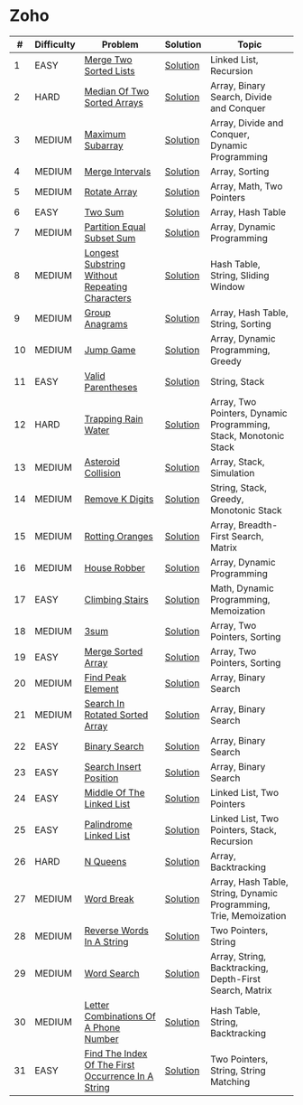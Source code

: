 # Zoho

| #  | Difficulty | Problem                                                                                                                        | Solution                                                                 | Topic                                                             |
|----|------------|--------------------------------------------------------------------------------------------------------------------------------|--------------------------------------------------------------------------|-------------------------------------------------------------------|
| 1  | EASY       | [Merge Two Sorted Lists](https://leetcode.com/problems/merge-two-sorted-lists)                                                 | [Solution](../coding/datastructures/linkedList/LinkedList.java)          | Linked List, Recursion                                            |
| 2  | HARD       | [Median Of Two Sorted Arrays](https://leetcode.com/problems/median-of-two-sorted-arrays)                                       | [Solution](../coding/algorithms/SearchingAlgorithms.java)                | Array, Binary Search, Divide and Conquer                          |
| 3  | MEDIUM     | [Maximum Subarray](https://leetcode.com/problems/maximum-subarray)                                                             | [Solution](../coding/datastructures/arrays/SubArrays.java)               | Array, Divide and Conquer, Dynamic Programming                    |
| 4  | MEDIUM     | [Merge Intervals](https://leetcode.com/problems/merge-intervals)                                                               | [Solution](../coding/datastructures/arrays/SubArrays.java)               | Array, Sorting                                                    |
| 5  | MEDIUM     | [Rotate Array](https://leetcode.com/problems/rotate-array)                                                                     | [Solution](../coding/datastructures/arrays/RotateArrays.java)            | Array, Math, Two Pointers                                         |
| 6  | EASY       | [Two Sum](https://leetcode.com/problems/two-sum)                                                                               | [Solution](../coding/datastructures/hashMapAndSet/Solutions.java)        | Array, Hash Table                                                 |
| 7  | MEDIUM     | [Partition Equal Subset Sum](https://leetcode.com/problems/partition-equal-subset-sum)                                         | [Solution](../coding/algorithms/DynamicProgramming.java)                 | Array, Dynamic Programming                                        |
| 8  | MEDIUM     | [Longest Substring Without Repeating Characters](https://leetcode.com/problems/longest-substring-without-repeating-characters) | [Solution](../coding/algorithms/SlidingWindow.java)                      | Hash Table, String, Sliding Window                                |
| 9  | MEDIUM     | [Group Anagrams](https://leetcode.com/problems/group-anagrams)                                                                 | [Solution](../coding/algorithms/SortingAlgorithms.java)                  | Array, Hash Table, String, Sorting                                |
| 10 | MEDIUM     | [Jump Game](https://leetcode.com/problems/jump-game)                                                                           | [Solution](../coding/algorithms/GreedyAlgorithms.java)                   | Array, Dynamic Programming, Greedy                                |
| 11 | EASY       | [Valid Parentheses](https://leetcode.com/problems/valid-parentheses)                                                           | [Solution](../coding/datastructures/stackAndQueue/Solution.java)         | String, Stack                                                     |
| 12 | HARD       | [Trapping Rain Water](https://leetcode.com/problems/trapping-rain-water)                                                       | [Solution](../coding/datastructures/stackAndQueue/MinStack.java)         | Array, Two Pointers, Dynamic Programming, Stack, Monotonic Stack  |
| 13 | MEDIUM     | [Asteroid Collision](https://leetcode.com/problems/asteroid-collision)                                                         | [Solution](../coding/datastructures/stackAndQueue/MinStack.java)         | Array, Stack, Simulation                                          |
| 14 | MEDIUM     | [Remove K Digits](https://leetcode.com/problems/remove-k-digits)                                                               | [Solution](../coding/datastructures/stackAndQueue/MinStack.java)         | String, Stack, Greedy, Monotonic Stack                            |
| 15 | MEDIUM     | [Rotting Oranges](https://leetcode.com/problems/rotting-oranges)                                                               | [Solution](../coding/datastructures/graph/BFSSolution.java)              | Array, Breadth-First Search, Matrix                               |
| 16 | MEDIUM     | [House Robber](https://leetcode.com/problems/house-robber)                                                                     | [Solution](../coding/algorithms/DynamicProgramming.java)                 | Array, Dynamic Programming                                        |
| 17 | EASY       | [Climbing Stairs](https://leetcode.com/problems/climbing-stairs)                                                               | [Solution](../coding/algorithms/DynamicProgramming.java)                 | Math, Dynamic Programming, Memoization                            |
| 18 | MEDIUM     | [3sum](https://leetcode.com/problems/3sum)                                                                                     | [Solution](../coding/algorithms/TwoPointerSum.java)                      | Array, Two Pointers, Sorting                                      |
| 19 | EASY       | [Merge Sorted Array](https://leetcode.com/problems/merge-sorted-array)                                                         | [Solution](../coding/algorithms/TwoPointer.java)                         | Array, Two Pointers, Sorting                                      |
| 20 | MEDIUM     | [Find Peak Element](https://leetcode.com/problems/find-peak-element)                                                           | [Solution](../coding/algorithms/SearchingAlgorithms.java)                | Array, Binary Search                                              |
| 21 | MEDIUM     | [Search In Rotated Sorted Array](https://leetcode.com/problems/search-in-rotated-sorted-array)                                 | [Solution](../coding/algorithms/SearchingAlgorithms.java)                | Array, Binary Search                                              |
| 22 | EASY       | [Binary Search](https://leetcode.com/problems/binary-search)                                                                   | [Solution](../coding/algorithms/SearchingAlgorithms.java)                | Array, Binary Search                                              |
| 23 | EASY       | [Search Insert Position](https://leetcode.com/problems/search-insert-position)                                                 | [Solution](../coding/algorithms/SearchingAlgorithms.java)                | Array, Binary Search                                              |
| 24 | EASY       | [Middle Of The Linked List](https://leetcode.com/problems/middle-of-the-linked-list)                                           | [Solution](../coding/datastructures/linkedList/LinkedList.java)          | Linked List, Two Pointers                                         |
| 25 | EASY       | [Palindrome Linked List](https://leetcode.com/problems/palindrome-linked-list)                                                 | [Solution](../coding/datastructures/linkedList/LinkedList.java)          | Linked List, Two Pointers, Stack, Recursion                       |
| 26 | HARD       | [N Queens](https://leetcode.com/problems/n-queens)                                                                             | [Solution](../coding/algorithms/recursionAndBacktracking/NQueens.java)   | Array, Backtracking                                               |
| 27 | MEDIUM     | [Word Break](https://leetcode.com/problems/word-break)                                                                         | [Solution](../coding/algorithms/recursionAndBacktracking/WordBreak.java) | Array, Hash Table, String, Dynamic Programming, Trie, Memoization |
| 28 | MEDIUM     | [Reverse Words In A String](https://leetcode.com/problems/reverse-words-in-a-string)                                           | [Solution](../coding/datastructures/string/ReverseWords.java)            | Two Pointers, String                                              |
| 29 | MEDIUM | [Word Search](https://leetcode.com/problems/word-search) | [Solution](../coding/algorithms/recursionAndBacktracking/WordSearch.java) | Array, String, Backtracking, Depth-First Search, Matrix |
| 30 | MEDIUM | [Letter Combinations Of A Phone Number](https://leetcode.com/problems/letter-combinations-of-a-phone-number) | [Solution](../coding/algorithms/recursionAndBacktracking/LetterCombination.java) | Hash Table, String, Backtracking |
| 31 | EASY | [Find The Index Of The First Occurrence In A String](https://leetcode.com/problems/find-the-index-of-the-first-occurrence-in-a-string) | [Solution](../coding/algorithms/string/KMPSearch.java) | Two Pointers, String, String Matching |
